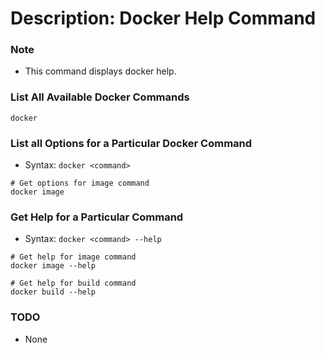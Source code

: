 # Description: Docker Help Command

### Note
* This command displays docker help.

### List All Available Docker Commands
```
docker
```

### List all Options for a Particular Docker Command
* Syntax: `docker <command>`
```
# Get options for image command
docker image
```
### Get Help for a Particular Command 
* Syntax: `docker <command> --help`
```
# Get help for image command
docker image --help

# Get help for build command
docker build --help
```

### TODO
* None
